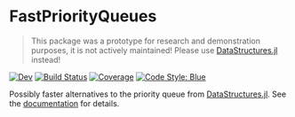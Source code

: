 # FastPriorityQueues

> This package was a prototype for research and demonstration purposes, it is not actively maintained! Please use [DataStructures.jl](https://github.com/JuliaCollections/DataStructures.jl) instead!

[![Dev](https://img.shields.io/badge/docs-dev-blue.svg)](https://gdalle.github.io/FastPriorityQueues.jl/dev)
[![Build Status](https://github.com/gdalle/FastPriorityQueues.jl/actions/workflows/CI.yml/badge.svg?branch=main)](https://github.com/gdalle/FastPriorityQueues.jl/actions/workflows/CI.yml?query=branch%3Amain)
[![Coverage](https://codecov.io/gh/gdalle/FastPriorityQueues.jl/branch/main/graph/badge.svg)](https://codecov.io/gh/gdalle/FastPriorityQueues.jl)
[![Code Style: Blue](https://img.shields.io/badge/code%20style-blue-4495d1.svg)](https://github.com/invenia/BlueStyle)

Possibly faster alternatives to the priority queue from [DataStructures.jl](https://github.com/JuliaCollections/DataStructures.jl). See the [documentation](https://gdalle.github.io/FastPriorityQueues.jl/dev) for details.
